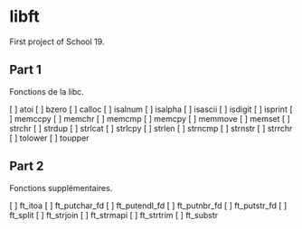 # libft
First project of School 19.

## Part 1
Fonctions de la libc.

[ ] atoi
[ ] bzero
[ ] calloc
[ ] isalnum
[ ] isalpha
[ ] isascii
[ ] isdigit
[ ] isprint
[ ] memccpy
[ ] memchr
[ ] memcmp
[ ] memcpy
[ ] memmove
[ ] memset
[ ] strchr
[ ] strdup
[ ] strlcat
[ ] strlcpy
[ ] strlen
[ ] strncmp
[ ] strnstr
[ ] strrchr
[ ] tolower
[ ] toupper

## Part 2
Fonctions supplémentaires.

[ ] ft_itoa
[ ] ft_putchar_fd
[ ] ft_putendl_fd
[ ] ft_putnbr_fd
[ ] ft_putstr_fd
[ ] ft_split
[ ] ft_strjoin
[ ] ft_strmapi
[ ] ft_strtrim
[ ] ft_substr
